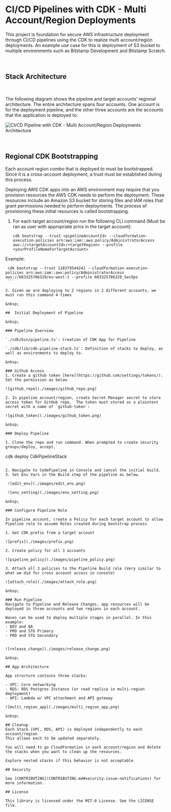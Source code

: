 # CI/CD Pipelines with CDK - Multi Account/Region Deployments

This project is foundation for secure AWS infrastructure deployment through CI/CD pipelines using the CDK to realize multi account/region deployments.  An example use case for this is deployment of S3 bucket to multiple environments such as Bitstamp Development and Bitstamp Scratch.

&nbsp;

## Stack Architecture

&nbsp;

The following diagram shows the pipeline and target accounts’ regional architecture. The entire architecture spans four accounts. One account is for the deployment pipeline, and the other three accounts are the accounts that the application is deployed to:

![CI/CD Pipeline with CDK - Multi Account/Region Deployments Architecture](./images/architecture.png)

&nbsp;

##  Regional CDK Bootstrapping

Each account region combo that is deployed to must be bootstrapped. Since it is a cross-account deployment, a trust must be established during this process.

Deploying AWS CDK apps into an AWS environment may require that you provision resources the AWS CDK needs to perform the deployment. These resources include an Amazon S3 bucket for storing files and IAM roles that grant permissions needed to perform deployments. The process of provisioning these initial resources is called bootstrapping. 

1. For each target account/region run the following CLI command (Must be ran as user with appropriate privs in the target account):
    ```
    cdk bootstrap --trust <pipelineAccountId> --cloudformation-execution-policies arn:aws:iam::aws:policy/AdministratorAccess aws://<targetAccountId>/<targetRegion> --profile <yourProfileNameForTargetAccount>
    ```
Example:
   ```
    cdk bootstrap --trust 118379544242 --cloudformation-execution-policies arn:aws:iam::aws:policy/AdministratorAccess aws://603325786329/eu-west-1 --profile 603325786329_SecOps
    ```

2. Given we are deploying to 2 regions in 2 different accounts, we must run this command 4 times

&nbsp;

##  Initial Deployment of Pipeline

&nbsp;

### Pipeline Overview

`./cdk/bin/pipeline.ts`: Creation of CDK App for Pipeline

`./cdk/lib/cdk-pipeline-stack.ts`: Definition of stacks to deploy, as well as environments to deploy to.

&nbsp;

### Github Access
1. Create a github token [here](https://github.com/settings/tokens/). Set the permission as below
 
   ![github_repo](./images/github_repo.png)

2. In pipeline account/region, create Secret Manager secret to store access token for GitHub repo.  The token must stored as a plaintext secret with a name of `github-token`:
   
   ![github_token](./images/github_token.png)

&nbsp;

### Deploy Pipeline

1. Clone the repo and run command. When prompted to create security groups/deploy, accept.
   ```
   cdk deploy CdkPipelineStack
   ```

2. Navigate to CodePipeline in Console and cancel the initial build.
3. Set Env Vars in the Build step of the pipeline as below.

    ![edit_env](./images/edit_env.png)

    ![env_setting](./images/env_setting.png)

&nbsp;

### Configure Pipeline Role

In pipeline account, create a Policy for each target account to allow Pipeline role to assume Roles created during bootstrap process

1. Get CDK prefix from a target account
   
   ![prefix](./images/prefix.png)

2. Create policy for all 3 accounts
   
   ![pipeline_policy](./images/pipeline_policy.png)

3. Attach all 3 policies to the Pipeline Build role (Very similar to what we did for cross account access in console)
   
   ![attach_role](./images/attach_role.png)

&nbsp;

### Run Pipeline
Navigate to Pipeline and Release Changes, app resources will be deployed in three accounts and two regions in each account.

Waves can be used to deploy multiple stages in parallel. In this example:
- DEV and QA
- PRD and STG Primary 
- PRD and STG Secondary 


![release_change](./images/release_change.png)

&nbsp;

## App Architecture

App structure contains three stacks:

- VPC: Core networking 
- RDS: RDS Postgres Instance (or read replica in multi-region deployment)
- API: Lambda w/ VPC attachment and API gateway 

![multi_region_app](./images/multi_region_app.png)

&nbsp;

## Cleanup
Each Stack (VPC, RDS, API) is deployed independently to each account/region
This allows each to be updated separately.

You will need to go CloudFormation in each account/region and delete the stacks when you want to clean up the resources.

Explore nested stacks if this behavior is not acceptable

## Security

See [CONTRIBUTING](CONTRIBUTING.md#security-issue-notifications) for more information.

## License

This library is licensed under the MIT-0 License. See the LICENSE file.
